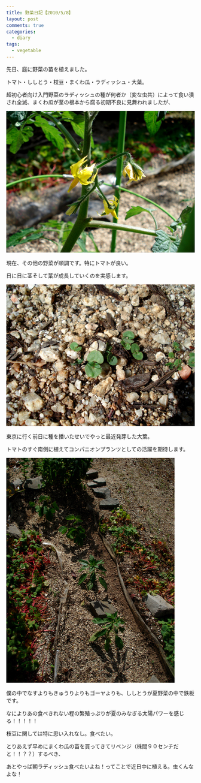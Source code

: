 ```yaml
---
title: 野菜日記【2010/5/8】
layout: post
comments: true
categories:
  - diary
tags:
  - vegetable
---
```


先日、庭に野菜の苗を植えました。

トマト・ししとう・枝豆・まくわ瓜・ラディッシュ・大葉。

超初心者向け入門野菜のラディッシュの種が何者か（変な虫共）によって食い潰され全滅、まくわ瓜が茎の根本から腐る初期不良に見舞われましたが、

![トマトの花][1]

現在、その他の野菜が順調です。特にトマトが良い。

日に日に茎そして葉が成長していくのを実感します。

![大葉][2]

東京に行く前日に種を播いたせいでやっと最近発芽した大葉。

トマトのすぐ南側に植えてコンパニオンプランツとしての活躍を期待します。

![ししとうと枝豆][3]

僕の中でなすよりもきゅうりよりもゴーヤよりも、ししとうが夏野菜の中で鉄板です。

なによりあの食べきれない程の繁殖っぷりが夏のみなぎる太陽パワーを感じる！！！！！

枝豆に関しては特に思い入れなし。食べたい。

とりあえず早めにまくわ瓜の苗を買ってきてリベンジ（株間９０センチだと！！？？）するべき、

あとやっぱ朝ラディッシュ食べたいよね！ってことで近日中に植える。虫くんなよな！

 [1]: /img/uploads/2010/05/vegenote-20100508-1.jpg
 [2]: /img/uploads/2010/05/vegenote-20100508-2.jpg
 [3]: /img/uploads/2010/05/vegenote-20100508-3.jpg
